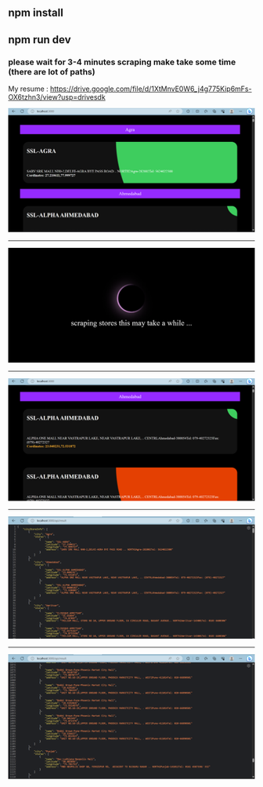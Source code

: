 ## npm install 
## npm run dev 

### please wait for 3-4 minutes scraping make take some time (there are lot of paths) 

My resume :
https://drive.google.com/file/d/1XtMnvE0W6_j4g775Kip6mFs-OX6tzhn3/view?usp=drivesdk

![](https://github.com/garvitvirmani/Codeliedoscope/blob/master/public/Screenshot%20(42).png)

******

![](https://github.com/garvitvirmani/Codeliedoscope/blob/master/public/Screenshot%20(46).png)

******

![](https://github.com/garvitvirmani/Codeliedoscope/blob/master/public/Screenshot%20(43).png)

******

![](https://github.com/garvitvirmani/Codeliedoscope/blob/master/public/Screenshot%20(44).png)

******

![](https://github.com/garvitvirmani/Codeliedoscope/blob/master/public/Screenshot%20(45).png)


